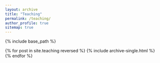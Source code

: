 ```yaml
---
layout: archive
title: "Teaching"
permalink: /teaching/
author_profile: true
sitemap: true
---
```


{% include base_path %}

{% for post in site.teaching reversed %}
  {% include archive-single.html %}
{% endfor %}
